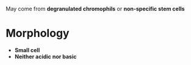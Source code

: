 May come from **degranulated chromophils** or **non-specific stem cells** 

# Morphology
- **Small cell**
- **Neither acidic nor basic**